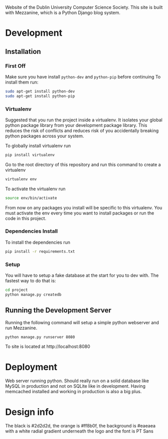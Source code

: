 Website of the Dublin University Computer Science Society. This site is built with Mezzanine, which is 
a Python Django blog system.


Development
===============

## Installation

### First Off
Make sure you have install `python-dev` and `python-pip` before continuing
To install them run:
```bash
sudo apt-get install python-dev
sudo apt-get install python-pip
```

### Virtualenv
Suggested that you run the project inside a virtualenv. It isolates your global python package library from your development package library. This reduces the risk of conflicts and reduces risk of you accidentally breaking python packages across your system.

To globally install virtualenv run
```bash
pip install virtualenv
```
Go to the root directory of this repository and run this command to create a virtualenv
```bash
virtualenv env
```
To activate the virtualenv run
```bash
source env/bin/activate
```
From now on any packages you install will be specific to this virtualenv. You must activate the env every time you want to install packages or run the code in this project.

### Dependencies Install
To install the dependencies run
```bash
pip install -r requirements.txt
```

### Setup
You will have to setup a fake database at the start for you to dev with. The fastest way to do that is:
```bash
cd project
python manage.py createdb
```

## Running the Development Server
Running the following command will setup a simple python webserver and run Mezzanine. 
```bash
python manage.py runserver 8080
```
To site is located at http://localhost:8080

Deployment
==========

Web server running python. Should really run on a solid database like MySQL in production and not on SQLite like in development. Having memcached installed and working in production is also a big plus.


Design info
===========
The black is #2d2d2d, the orange is #ff8b0f, the background is #eaeaea with a white radial gradient underneath the logo and the font is PT Sans

